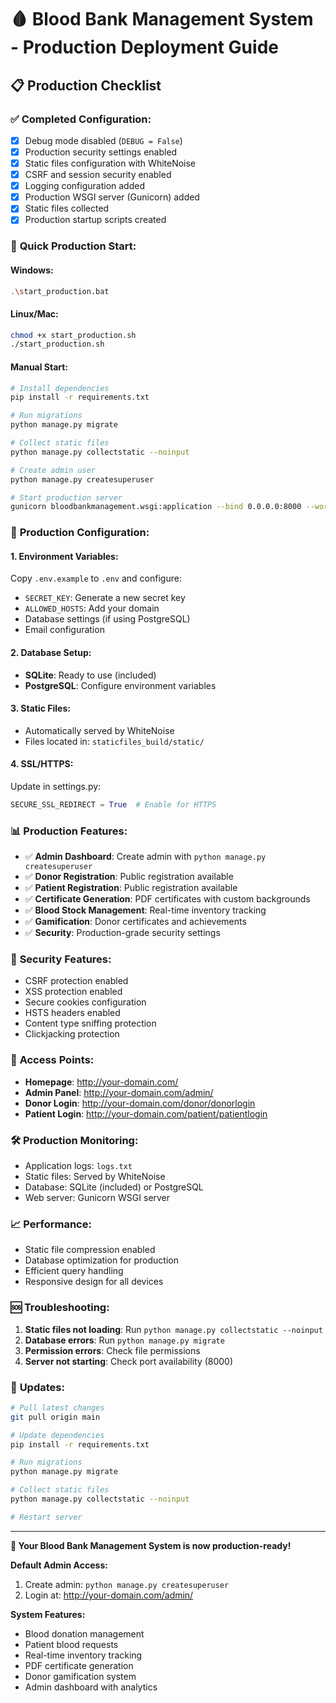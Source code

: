 # 🩸 Blood Bank Management System - Production Deployment Guide

## 📋 Production Checklist

### ✅ **Completed Configuration:**
- [x] Debug mode disabled (`DEBUG = False`)
- [x] Production security settings enabled
- [x] Static files configuration with WhiteNoise
- [x] CSRF and session security enabled
- [x] Logging configuration added
- [x] Production WSGI server (Gunicorn) added
- [x] Static files collected
- [x] Production startup scripts created

### 🚀 **Quick Production Start:**

#### **Windows:**
```bash
.\start_production.bat
```

#### **Linux/Mac:**
```bash
chmod +x start_production.sh
./start_production.sh
```

#### **Manual Start:**
```bash
# Install dependencies
pip install -r requirements.txt

# Run migrations
python manage.py migrate

# Collect static files
python manage.py collectstatic --noinput

# Create admin user
python manage.py createsuperuser

# Start production server
gunicorn bloodbankmanagement.wsgi:application --bind 0.0.0.0:8000 --workers 3
```

### 🔧 **Production Configuration:**

#### **1. Environment Variables:**
Copy `.env.example` to `.env` and configure:
- `SECRET_KEY`: Generate a new secret key
- `ALLOWED_HOSTS`: Add your domain
- Database settings (if using PostgreSQL)
- Email configuration

#### **2. Database Setup:**
- **SQLite**: Ready to use (included)
- **PostgreSQL**: Configure environment variables

#### **3. Static Files:**
- Automatically served by WhiteNoise
- Files located in: `staticfiles_build/static/`

#### **4. SSL/HTTPS:**
Update in settings.py:
```python
SECURE_SSL_REDIRECT = True  # Enable for HTTPS
```

### 📊 **Production Features:**
- ✅ **Admin Dashboard**: Create admin with `python manage.py createsuperuser`
- ✅ **Donor Registration**: Public registration available
- ✅ **Patient Registration**: Public registration available
- ✅ **Certificate Generation**: PDF certificates with custom backgrounds
- ✅ **Blood Stock Management**: Real-time inventory tracking
- ✅ **Gamification**: Donor certificates and achievements
- ✅ **Security**: Production-grade security settings

### 🔐 **Security Features:**
- CSRF protection enabled
- XSS protection enabled
- Secure cookies configuration
- HSTS headers enabled
- Content type sniffing protection
- Clickjacking protection

### 📱 **Access Points:**
- **Homepage**: http://your-domain.com/
- **Admin Panel**: http://your-domain.com/admin/
- **Donor Login**: http://your-domain.com/donor/donorlogin
- **Patient Login**: http://your-domain.com/patient/patientlogin

### 🛠️ **Production Monitoring:**
- Application logs: `logs.txt`
- Static files: Served by WhiteNoise
- Database: SQLite (included) or PostgreSQL
- Web server: Gunicorn WSGI server

### 📈 **Performance:**
- Static file compression enabled
- Database optimization for production
- Efficient query handling
- Responsive design for all devices

### 🆘 **Troubleshooting:**
1. **Static files not loading**: Run `python manage.py collectstatic --noinput`
2. **Database errors**: Run `python manage.py migrate`
3. **Permission errors**: Check file permissions
4. **Server not starting**: Check port availability (8000)

### 🔄 **Updates:**
```bash
# Pull latest changes
git pull origin main

# Update dependencies
pip install -r requirements.txt

# Run migrations
python manage.py migrate

# Collect static files
python manage.py collectstatic --noinput

# Restart server
```

---

**🎉 Your Blood Bank Management System is now production-ready!**

**Default Admin Access:**
1. Create admin: `python manage.py createsuperuser`
2. Login at: http://your-domain.com/admin/

**System Features:**
- Blood donation management
- Patient blood requests
- Real-time inventory tracking
- PDF certificate generation
- Donor gamification system
- Admin dashboard with analytics